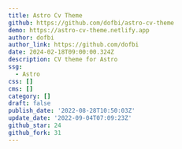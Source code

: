 ```yaml
---
title: Astro Cv Theme
github: https://github.com/dofbi/astro-cv-theme
demo: https://astro-cv-theme.netlify.app
author: dofbi
author_link: https://github.com/dofbi
date: 2024-02-18T09:00:00.324Z
description: CV theme for Astro
ssg:
  - Astro
css: []
cms: []
category: []
draft: false
publish_date: '2022-08-28T10:50:03Z'
update_date: '2022-09-04T07:09:23Z'
github_star: 24
github_fork: 31
---
```

